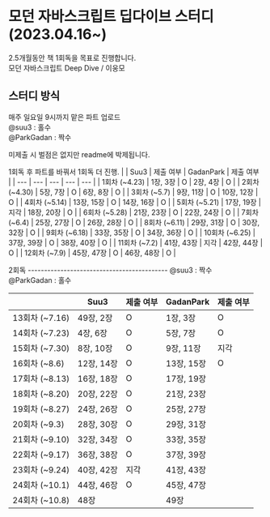 # 모던 자바스크립트 딥다이브 스터디 (2023.04.16~)

2.5개월동안 책 1회독을 목표로 진행합니다.  
모던 자바스크립트 Deep Dive / 이웅모

## 스터디 방식

매주 일요일 9시까지 맡은 파트 업로드  
@suu3 : 홀수  
@ParkGadan : 짝수

미제출 시 벌점은 없지만 readme에 박제됩니다.

1회독 후 파트를 바꿔서 1회독 더 진행.
| | Suu3 | 제출 여부 | GadanPark | 제출 여부 |
| --- | --- | --- | --- | --- |
| 1회차 (~4.23) | 1장, 3장 | O | 2장, 4장 | O |
| 2회차 (~4.30) | 5장, 7장 | O | 6장, 8장 | O |
| 3회차 (~5.7) | 9장, 11장 | O | 10장, 12장 | O |
| 4회차 (~5.14) | 13장, 15장 | O | 14장, 16장 | O |
| 5회차 (~5.21) | 17장, 19장 | 지각 | 18장, 20장 | O |
| 6회차 (~5.28) | 21장, 23장 | O | 22장, 24장 | O |
| 7회차 (~6.4) | 25장, 27장 | O | 26장, 28장 | O |
| 8회차 (~6.11) | 29장, 31장 | O | 30장, 32장 | O |
| 9회차 (~6.18) | 33장, 35장 | O | 34장, 36장 | O |
| 10회차 (~6.25) | 37장, 39장 | O | 38장, 40장 | O |
| 11회차 (~7.2) | 41장, 43장 | 지각 | 42장, 44장 | O |
| 12회차 (~7.9) | 45장, 47장 | O | 46장, 48장 | O |

2회독 -------------------------------------------
@suu3 : 짝수  
@ParkGadan : 홀수

|                | Suu3       | 제출 여부 | GadanPark  | 제출 여부 |
| -------------- | ---------- | --------- | ---------- | --------- |
| 13회차 (~7.16) | 49장, 2장  | O         | 1장, 3장   | O         |
| 14회차 (~7.23) | 4장, 6장   | O         | 5장, 7장   | O         |
| 15회차 (~7.30) | 8장, 10장  | O         | 9장, 11장  | 지각      |
| 16회차 (~8.6)  | 12장, 14장 | O         | 13장, 15장 | O         |
| 17회차 (~8.13) | 16장, 18장 | O         | 17장, 19장 |           |
| 18회차 (~8.20) | 20장, 22장 | O         | 21장, 23장 |           |
| 19회차 (~8.27) | 24장, 26장 | O         | 25장, 27장 |           |
| 20회차 (~9.3)  | 28장, 30장 | O         | 29장, 31장 |           |
| 21회차 (~9.10) | 32장, 34장 | O         | 33장, 35장 |           |
| 22회차 (~9.17) | 36장, 38장 | O         | 37장, 39장 |           |
| 23회차 (~9.24) | 40장, 42장 | 지각      | 41장, 43장 |           |
| 24회차 (~10.1) | 44장, 46장 | O         | 45장, 47장 |           |
| 24회차 (~10.8) | 48장       |           | 49장       |           |
